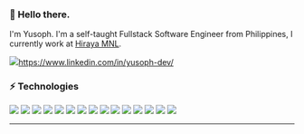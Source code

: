 ### 👋 Hello there.
I'm Yusoph. I'm a self-taught Fullstack Software Engineer from Philippines, I currently work at [Hiraya MNL](https://hirayamnl.com).

<img src="https://img.shields.io/badge/LinkedIn-0077B5?style=for-the-badge&logo=linkedin&logoColor=white">https://www.linkedin.com/in/yusoph-dev/

### ⚡ Technologies

<img src="https://img.shields.io/badge/-PHP-777BB4?style=flat-square&logo=php&logoColor=FFFFFF"> 
<img src="https://img.shields.io/badge/-Laravel-FF2D20?style=flat-square&logo=laravel&logoColor=FFFFFF">
<img src="https://img.shields.io/badge/-JavaScript-F7DF1E?style=flat-square&logo=javascript&logoColor=FFFFFF">
<img src="https://img.shields.io/badge/-VueJS-4FC08D?style=flat-square&logo=vue.js&logoColor=FFFFFF">
<img src="https://img.shields.io/badge/-NodeJS-339933?style=flat-square&logo=Node.js&logoColor=FFFFFF">
<img src="https://img.shields.io/badge/-Python-3776AB?style=flat-square&logo=python&logoColor=FFFFFF">
<img src="https://img.shields.io/badge/-HTML5-E34F26?style=flat-square&logo=html5&logoColor=FFFFFF">
<img src="https://img.shields.io/badge/-CSS3-1572B6?style=flat-square&logo=css3&logoColor=FFFFFF">
<img src="https://img.shields.io/badge/-MySQL-4479A1?style=flat-square&logo=mysql&logoColor=FFFFFF">
<img src="https://img.shields.io/badge/-MongoDB-47A248?style=flat-square&logo=mongodb&logoColor=FFFFFF">
<img src="https://img.shields.io/badge/-Docker-2496ED?style=flat-square&logo=docker&logoColor=FFFFFF">
<img src="https://img.shields.io/badge/-Google Cloud-4285F4?style=flat-square&logo=google-cloud&logoColor=FFFFFF">
<img src="https://img.shields.io/badge/-GitHub Actions-2088FF?style=flat-square&logo=github-actions&logoColor=FFFFFF">
<img src="https://img.shields.io/badge/-Linux-FCC624?style=flat-square&logo=linux&logoColor=000000">
<img src="https://img.shields.io/badge/-Git-F05032?style=flat-square&logo=git&logoColor=FFFFFF">

---

<!-- ![GitHub stats](https://github-readme-stats.vercel.app/api?username=yusoph-dev&show_icons=true&title_color=black&icon_color=black&text_color=black&bg_color=fffff) ![Top languages](https://github-readme-stats.vercel.app/api/top-langs/?username=yusoph-dev&layout=compact) -->

<!--
**yusoph-dev/yusoph-dev** is a ✨ _special_ ✨ repository because its `README.md` (this file) appears on your GitHub profile.

Here are some ideas to get you started:

- 🔭 I’m currently working on ...
- 🌱 I’m currently learning ...
- 👯 I’m looking to collaborate on ...
- 🤔 I’m looking for help with ...
- 💬 Ask me about ...
- 📫 How to reach me: ...
- 😄 Pronouns: ...
- ⚡ Fun fact: ...
-->
